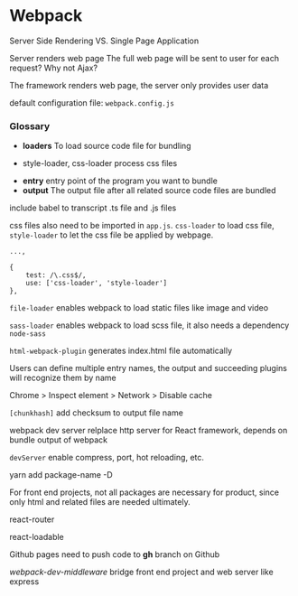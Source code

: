 # Webpack

Server Side Rendering VS. Single Page Application

Server renders web page
The full web page will be sent to user for each request? Why not Ajax?

The framework renders web page, the server only provides user data

default configuration file: `webpack.config.js`

### Glossary
 - **loaders** To load source code file for bundling
  * style-loader, css-loader process css files
 - **entry** entry point of the program you want to bundle
 - **output** The output file after all related source code files are bundled


include babel to transcript .ts file and .js files

css files also need to be imported in `app.js`. `css-loader` to load css file, `style-loader` to let the css file be applied by webpage.

```
...,

{
    test: /\.css$/,
    use: ['css-loader', 'style-loader']
},
```

`file-loader` enables webpack to load static files like image and video

`sass-loader` enables webpack to load scss file, it also needs a dependency `node-sass`

`html-webpack-plugin`  generates index.html file automatically

Users can define multiple entry names, the output and succeeding plugins will recognize them by name

Chrome > Inspect element > Network > Disable cache

`[chunkhash]` add checksum to output file name

 webpack dev server
 relplace http server for React framework, depends on bundle output of webpack
 
 
 `devServer` enable compress, port, hot reloading, etc.
 
 yarn add package-name -D
 
For front end projects, not all packages are necessary for product, since only html and related files are needed ultimately.

react-router

react-loadable

Github pages  need to push code to **gh** branch on Github

*webpack-dev-middleware*  bridge front end project and web server like express

